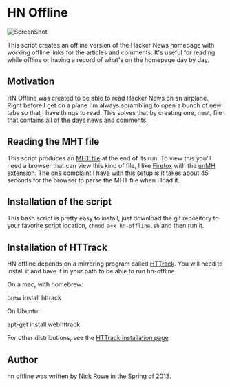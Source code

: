 # HN Offline

![ScreenShot](https://raw.github.com/nixterrimus/hn-offline/master/screenshot.png)

This script creates an offline version of the Hacker News homepage with
working offline links for the articles and comments.  It's useful for
reading while offline or having a record of what's on the homepage day
by day.


## Motivation

HN Offline was created to be able to read Hacker News on an airplane.
Right before I get on a plane I'm always scrambling to open a bunch of
new tabs so that I have things to read.  This solves that by creating
one, neat, file that contains all of the days news and comments.

## Reading the MHT file

This script produces an [MHT file](https://en.wikipedia.org/wiki/MHTML)
at the end of its run.  To view this you'll need a browser that can view
this kind of file, I like
[Firefox](https://www.mozilla.org/en-US/firefox/new/) with the [unMH
extension](https://addons.mozilla.org/en-us/firefox/addon/unmht/).  The
one complaint I have with this setup is it takes about 45 seconds for
the browser to parse the MHT file when I load it.


## Installation of the script

This bash script is pretty easy to install, just download the git
repository to your favorite script location, `chmod a+x hn-offline.sh`
and then run it.


## Installation of HTTrack

HN offline depends on a mirroring program called
[HTTrack](http://www.httrack.com/).  You will need to install it and
have it in your path to be able to run hn-offline.

On a mac, with homebrew:
  
  brew install httrack

On Ubuntu:

  apt-get install webhttrack


For other distributions, see the [HTTrack installation
page](http://www.httrack.com/page/2/)

## Author

hn offline was written by [Nick Rowe](http://dcxn.com) in the Spring of
2013.

